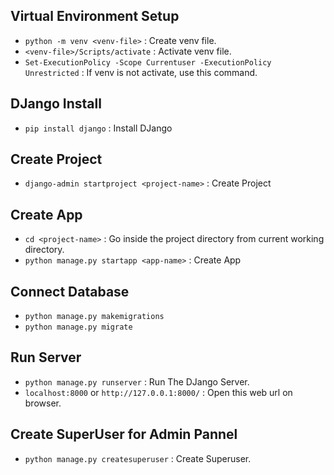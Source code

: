 ## Virtual Environment Setup
- `python -m venv <venv-file>` : Create venv file.
- `<venv-file>/Scripts/activate` : Activate venv file.
- `Set-ExecutionPolicy -Scope Currentuser -ExecutionPolicy Unrestricted` : If venv is not activate, use this command.
## DJango Install
- `pip install django` : Install DJango
## Create Project
- `django-admin startproject <project-name>` : Create Project
## Create App
- `cd <project-name>` : Go inside the project directory from current working directory.
- `python manage.py startapp <app-name>` : Create App
## Connect Database
- `python manage.py makemigrations`
- `python manage.py migrate`
## Run Server
- `python manage.py runserver` : Run The DJango Server.
- `localhost:8000` or `http://127.0.0.1:8000/` : Open this web url on browser.
## Create SuperUser for Admin Pannel
- `python manage.py createsuperuser` : Create Superuser.
